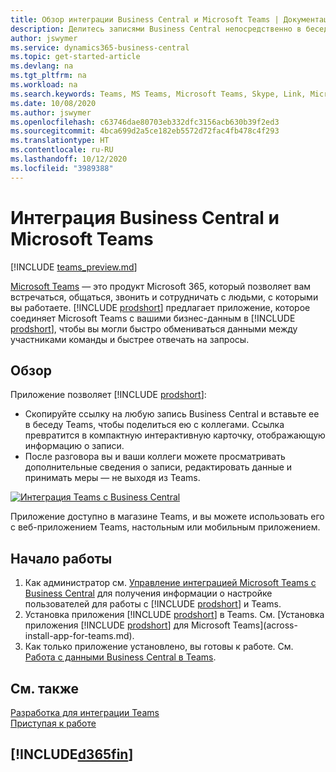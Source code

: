 ```yaml
---
title: Обзор интеграции Business Central и Microsoft Teams | Документация Майкрософт
description: Делитесь записями Business Central непосредственно в беседе Teams.
author: jswymer
ms.service: dynamics365-business-central
ms.topic: get-started-article
ms.devlang: na
ms.tgt_pltfrm: na
ms.workload: na
ms.search.keywords: Teams, MS Teams, Microsoft Teams, Skype, Link, Microsoft 365, collaborate, collaboration, teamwork
ms.date: 10/08/2020
ms.author: jswymer
ms.openlocfilehash: c63746dae80703eb332dfc3156acb630b39f2ed3
ms.sourcegitcommit: 4bca699d2a5ce182eb5572d72fac4fb478c4f293
ms.translationtype: HT
ms.contentlocale: ru-RU
ms.lasthandoff: 10/12/2020
ms.locfileid: "3989388"
---
```

# <a name="business-central-and-microsoft-teams-integration"></a>Интеграция Business Central и Microsoft Teams

[!INCLUDE [teams_preview.md](includes/teams_preview.md)]

[Microsoft Teams](https://www.microsoft.com/en-us/microsoft-365/microsoft-teams) — это продукт Microsoft 365, который позволяет вам встречаться, общаться, звонить и сотрудничать с людьми, с которыми вы работаете. [!INCLUDE [prodshort](includes/prodshort.md)] предлагает приложение, которое соединяет Microsoft Teams с вашими бизнес-данным в [!INCLUDE [prodshort](includes/prodshort.md)], чтобы вы могли быстро обмениваться данными между участниками команды и быстрее отвечать на запросы.

## <a name="overview"></a>Обзор

Приложение позволяет [!INCLUDE [prodshort](includes/prodshort.md)]:

- Скопируйте ссылку на любую запись Business Central и вставьте ее в беседу Teams, чтобы поделиться ею с коллегами. Ссылка превратится в компактную интерактивную карточку, отображающую информацию о записи.
- После разговора вы и ваши коллеги можете просматривать дополнительные сведения о записи, редактировать данные и принимать меры — не выходя из Teams.

[![Интеграция Teams с Business Central](media/teams-intro-v3.png)](media/teams-intro-v3.png#lightbox)

Приложение доступно в магазине Teams, и вы можете использовать его с веб-приложением Teams, настольным или мобильным приложением.

## <a name="get-started"></a>Начало работы

1. Как администратор см. [Управление интеграцией Microsoft Teams с Business Central](admin-teams-integration.md) для получения информации о настройке пользователей для работы с [!INCLUDE [prodshort](includes/prodshort.md)] и Teams.
2. Установка приложения [!INCLUDE [prodshort](includes/prodshort.md)] в Teams. См. [Установка приложения [!INCLUDE [prodshort](includes/prodshort.md)] для Microsoft Teams](across-install-app-for-teams.md).
3. Как только приложение установлено, вы готовы к работе. См. [Работа с данными Business Central в Teams](across-working-with-teams.md). 

## <a name="see-also"></a>См. также

[Разработка для интеграции Teams](/dynamics365/business-central/dev-itpro/developer/devenv-develop-for-teams)  
[Приступая к работе](product-get-started.md)  
## [!INCLUDE[d365fin](includes/free_trial_md.md)]  
